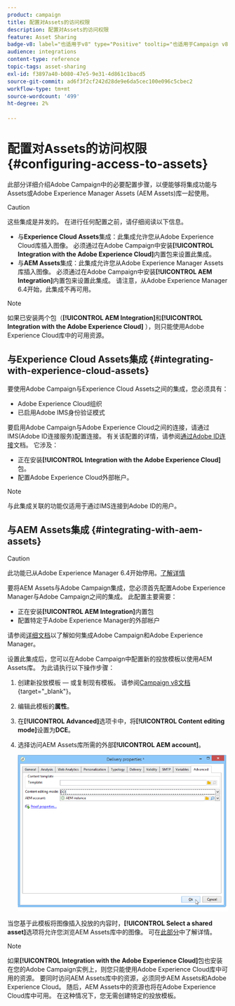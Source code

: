 ```yaml
---
product: campaign
title: 配置对Assets的访问权限
description: 配置对Assets的访问权限
feature: Asset Sharing
badge-v8: label="也适用于v8" type="Positive" tooltip="也适用于Campaign v8"
audience: integrations
content-type: reference
topic-tags: asset-sharing
exl-id: f3897a40-b080-47e5-9e31-4d861c1bacd5
source-git-commit: ad6f3f2cf242d28de9e6da5cec100e096c5cbec2
workflow-type: tm+mt
source-wordcount: '499'
ht-degree: 2%

---
```


# 配置对Assets的访问权限 {#configuring-access-to-assets}

此部分详细介绍Adobe Campaign中的必要配置步骤，以便能够将集成功能与Assets或Adobe Experience Manager Assets (AEM Assets)库一起使用。

>[!CAUTION]
>
>这些集成是并发的。 在进行任何配置之前，请仔细阅读以下信息。

* 与&#x200B;**Experience Cloud Assets**&#x200B;集成：此集成允许您从Adobe Experience Cloud库插入图像。 必须通过在Adobe Campaign中安装&#x200B;**[!UICONTROL Integration with the Adobe Experience Cloud]**&#x200B;内置包来设置此集成。
* 与&#x200B;**AEM Assets**&#x200B;集成：此集成允许您从Adobe Experience Manager Assets库插入图像。 必须通过在Adobe Campaign中安装&#x200B;**[!UICONTROL AEM Integration]**&#x200B;内置包来设置此集成。 请注意，从Adobe Experience Manager 6.4开始，此集成不再可用。

>[!NOTE]
>
>如果已安装两个包（**[!UICONTROL AEM Integration]**&#x200B;和&#x200B;**[!UICONTROL Integration with the Adobe Experience Cloud]** ），则只能使用Adobe Experience Cloud库中的可用资源。

## 与Experience Cloud Assets集成 {#integrating-with-experience-cloud-assets}

要使用Adobe Campaign与Experience Cloud Assets之间的集成，您必须具有：

* Adobe Experience Cloud组织
* 已启用Adobe IMS身份验证模式

要启用Adobe Campaign与Adobe Experience Cloud之间的连接，请通过IMS(Adobe ID连接服务)配置连接。 有关该配置的详情，请参阅[通过Adobe ID连接](../../integrations/using/about-adobe-id.md)文档。 它涉及：

* 正在安装&#x200B;**[!UICONTROL Integration with the Adobe Experience Cloud]**&#x200B;包。
* 配置Adobe Experience Cloud外部帐户。

>[!NOTE]
>
>与此集成关联的功能仅适用于通过IMS连接到Adobe ID的用户。

## 与AEM Assets集成 {#integrating-with-aem-assets}


>[!CAUTION]
>
>此功能已从Adobe Experience Manager 6.4开始停用。[了解详情](https://experienceleague.adobe.com/docs/experience-manager-64/release-notes/deprecated-removed-features.html?lang=zh-Hans#removed-features)

要将AEM Assets与Adobe Campaign集成，您必须首先配置Adobe Experience Manager与Adobe Campaign之间的集成。 此配置主要需要：

* 正在安装&#x200B;**[!UICONTROL AEM Integration]**&#x200B;内置包
* 配置特定于Adobe Experience Manager的外部帐户

请参阅[详细文档](../../integrations/using/about-adobe-experience-manager.md)以了解如何集成Adobe Campaign和Adobe Experience Manager。

设置此集成后，您可以在Adobe Campaign中配置新的投放模板以使用AEM Assets库。 为此请执行以下操作步骤：

1. 创建新投放模板 — 或复制现有模板。 请参阅[Campaign v8文档](https://experienceleague.adobe.com/docs/campaign/campaign-v8/send/create-templates.html?lang=zh-Hans){target="_blank"}。
1. 编辑此模板的&#x200B;**属性**。
1. 在&#x200B;**[!UICONTROL Advanced]**&#x200B;选项卡中，将&#x200B;**[!UICONTROL Content editing mode]**&#x200B;设置为&#x200B;**DCE**。
1. 选择访问AEM Assets库所需的外部&#x200B;**[!UICONTROL AEM account]**。

   ![](assets/dam_aem_assets1.png)

当您基于此模板将图像插入投放的内容时，**[!UICONTROL Select a shared asset]**&#x200B;选项将允许您浏览AEM Assets库中的图像。 可在[此部分](../../integrations/using/inserting-a-shared-asset.md)中了解详情。

>[!NOTE]
>
>如果&#x200B;**[!UICONTROL Integration with the Adobe Experience Cloud]**&#x200B;包也安装在您的Adobe Campaign实例上，则您只能使用Adobe Experience Cloud库中可用的资源。 要同时访问AEM Assets库中的资源，必须同步AEM Assets和Adobe Experience Cloud。 随后，AEM Assets中的资源也将在Adobe Experience Cloud库中可用。 在这种情况下，您无需创建特定的投放模板。
